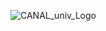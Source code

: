 ![CANAL_univ_Logo](https://user-images.githubusercontent.com/36209435/72677483-2d269080-3a9d-11ea-98e9-4030f4705dca.png)
